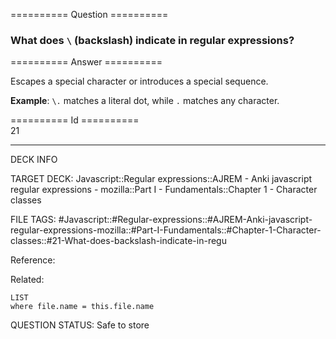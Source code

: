 ========== Question ==========  

### What does `\` (backslash) indicate in regular expressions?  

========== Answer ==========  

Escapes a special character or introduces a special sequence.

**Example**: `\.` matches a literal dot, while `.` matches any character.

========== Id ==========  
21

---

DECK INFO

TARGET DECK: Javascript::Regular expressions::AJREM - Anki javascript regular expressions - mozilla::Part I - Fundamentals::Chapter 1 - Character classes

FILE TAGS: #Javascript::#Regular-expressions::#AJREM-Anki-javascript-regular-expressions-mozilla::#Part-I-Fundamentals::#Chapter-1-Character-classes::#21-What-does-backslash-indicate-in-regu

Reference:

Related:

```dataview
LIST
where file.name = this.file.name
```


QUESTION STATUS: Safe to store
